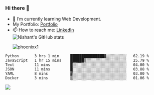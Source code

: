 ### Hi there 👋

<!--
**phoenixx1/phoenixx1** is a ✨ _special_ ✨ repository because its `README.md` (this file) appears on your GitHub profile.

Here are some ideas to get you started:

- 🔭 I’m currently working on ...
- 🌱 I’m currently learning ...
- 👯 I’m looking to collaborate on ...
- 🤔 I’m looking for help with ...
- 💬 Ask me about ...
- 📫 How to reach me: ...
- 😄 Pronouns: ...
- ⚡ Fun fact: ...
-->
- 🌱 I’m currently learning Web Development.
- My Portfolio: [Portfolio](https://phoenixx1.github.io/)
- 📫 How to reach me: [LinkedIn](https://www.linkedin.com/in/nishant-saxena-2609/)  
![Nishant's GitHub stats](https://github-readme-stats.vercel.app/api?username=phoenixx1&count_private=true)<p><img align="center" src="https://github-readme-streak-stats.herokuapp.com/?user=phoenixx1&" alt="phoenixx1" /></p>  
<!--START_SECTION:waka-->

```text
Python       3 hrs 1 min     ███████████████▓░░░░░░░░░   62.19 %
JavaScript   1 hr 15 mins    ██████▒░░░░░░░░░░░░░░░░░░   25.79 %
Text         11 mins         █░░░░░░░░░░░░░░░░░░░░░░░░   04.00 %
JSON         11 mins         █░░░░░░░░░░░░░░░░░░░░░░░░   03.88 %
YAML         8 mins          ▓░░░░░░░░░░░░░░░░░░░░░░░░   03.00 %
Docker       3 mins          ▒░░░░░░░░░░░░░░░░░░░░░░░░   01.06 %
```

<!--END_SECTION:waka-->

![](https://komarev.com/ghpvc/?username=phoenixx1&style=plastic)

<!-- ![Visitor Count](https://profile-counter.glitch.me/phoenixx1/count.svg) -->
